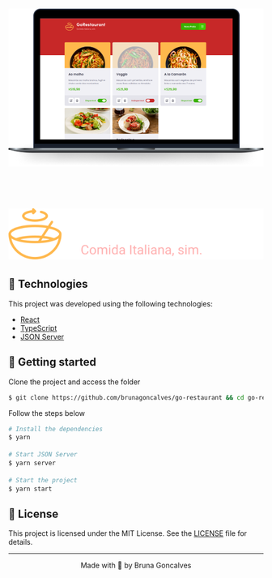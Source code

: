 <h1 align="center">
    <img alt="GoRestaurant" title="GoRestaurant" src=".github/mockup.png" />
</h1>

<br>

<h1 <h1 align="center">
  <img alt="GoRestaurant" title="GoRestaurant" src=".github/logo.svg" />
</h1>

## 🧪 Technologies

This project was developed using the following technologies:

- [React](https://reactjs.org)
- [TypeScript](https://www.typescriptlang.org/)
- [JSON Server](https://github.com/typicode/json-server)

## 🚀 Getting started

Clone the project and access the folder

```bash
$ git clone https://github.com/brunagoncalves/go-restaurant && cd go-restaurant
```

Follow the steps below
```bash
# Install the dependencies
$ yarn

# Start JSON Server
$ yarn server

# Start the project
$ yarn start
```


## 📝 License

This project is licensed under the MIT License. See the [LICENSE](LICENSE.md) file for details.


---

<p align="center">Made with 💜 by Bruna Goncalves</p>
